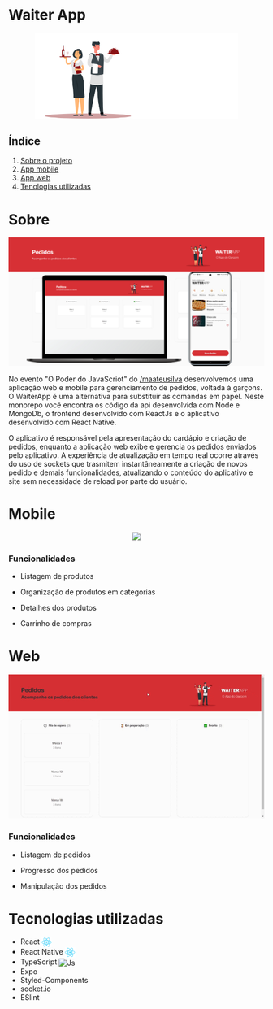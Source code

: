 # Waiter App

<p align="center">
  <img src="./assets/images/logo.svg" width="400px">
</p>

<h2>Índice</h2>
<ol>
  <li><a href="#sobre">Sobre o projeto</a></li>
  <li><a href="#mobile">App mobile</a></li>
  <li><a href="#web">App web</a></li>
  <li><a href="#tecnologias-utilizadas">Tenologias utilizadas</a></li>
</ol>

# Sobre

<p align="center">
  <img src="./assets/images/capa.png" width="800px">
</p>

No evento "O Poder do JavaScriot" do [/maateusilva](https://github.com/maateusilva/) desenvolvemos uma aplicação
web e mobile para gerenciamento de pedidos, voltada à garçons. O WaiterApp é 
uma alternativa para substituir as comandas em papel. Neste monorepo você encontra
os código da api desenvolvida com Node e MongoDb, o frontend desenvolvido com ReactJs
e o aplicativo desenvolvido com React Native.

O aplicativo é responsável pela apresentação do cardápio e criação de pedidos, enquanto a 
aplicação web exibe e gerencia os pedidos enviados pelo aplicativo. A experiência de atualização 
em tempo real ocorre através do uso de sockets que trasmitem instantâneamente a criação de novos 
pedido e demais funcionalidades, atualizando o conteúdo do aplicativo e site sem necessidade de
reload por parte do usuário.

# Mobile

<p align="center">
  <img src="./assets/gifs/waiter-app-mobile.gif" width="200px">
</p>

<h3>Funcionalidades</h3>
<ul>
  <li><p>Listagem de produtos</p></li>
  <li><p>Organização de produtos em categorias</p></li>
  <li><p>Detalhes dos produtos</p></li>
  <li><p>Carrinho de compras</p></li>
</ul>


# Web

<p align="center">
  <img src="./assets/gifs/waiter-app-web.gif" width="900px">
</p>

<h3>Funcionalidades</h3>
<ul>
  <li><p>Listagem de pedidos</p></li>
  <li><p>Progresso dos pedidos</p></li>
  <li><p>Manipulação dos pedidos</p></li>
</ul>

# Tecnologias utilizadas

- React <img align="center" alt="React" height="20" width="20" src="https://raw.githubusercontent.com/devicons/devicon/master/icons/react/react-original.svg">
- React Native <img align="center" alt="React" height="20" width="20" src="https://raw.githubusercontent.com/devicons/devicon/master/icons/react/react-original.svg">
- TypeScript <img align="center" alt="Js" height="20" width="20" src='https://cdn.jsdelivr.net/gh/devicons/devicon/icons/typescript/typescript-original.svg'>
- Expo
- Styled-Components
- socket.io <i class="devicon-socketio-original-wordmark"></i>
- ESlint

